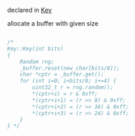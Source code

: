 declared in [Key](key.hpp.md)

allocate a buffer with given size
```cpp

/*
Key::Key(int bits)
{
    Random rng;
    _buffer.reset(new char[bits/8]);
    char *cptr = _buffer.get();
    for (int i=0; i<bits/8; i+=4) {
        uint32_t r = rng.random();
        *(cptr+i) = r & 0xff;
        *(cptr+i+1) = (r >> 8) & 0xff;
        *(cptr+i+2) = (r >> 16) & 0xff;
        *(cptr+i+3) = (r >> 24) & 0xff;
    }
} */

```